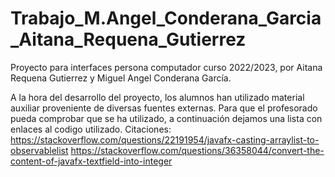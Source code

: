 # Trabajo_M.Angel_Conderana_Garcia_Aitana_Requena_Gutierrez


Proyecto para interfaces persona computador curso 2022/2023, por Aitana Requena Gutierrez y Miguel Angel Conderana García.

A la hora del desarrollo del proyecto, los alumnos han utilizado material auxiliar proveniente de diversas fuentes externas.
Para que el profesorado pueda comprobar que se ha utilizado, a continuación dejamos una lista con enlaces al codigo utilizado.
Citaciones:
https://stackoverflow.com/questions/22191954/javafx-casting-arraylist-to-observablelist
https://stackoverflow.com/questions/36358044/convert-the-content-of-javafx-textfield-into-integer
